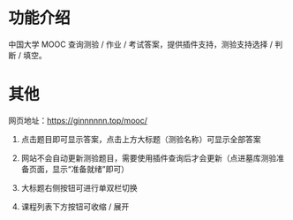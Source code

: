 # 功能介绍

中国大学 MOOC 查询测验 / 作业 / 考试答案，提供插件支持，测验支持选择 / 判断 / 填空。

# 其他

网页地址：https://ginnnnnn.top/mooc/

1. 点击题目即可显示答案，点击上方大标题（测验名称）可显示全部答案

2. 网站不会自动更新测验题目，需要使用插件查询后才会更新（点进墓库测验准备页面，显示“准备就绪”即可）

3. 大标题右侧按钮可进行单双栏切换

4. 课程列表下方按钮可收缩 / 展开